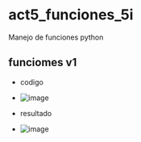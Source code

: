 # act5_funciones_5i
Manejo de funciones python
## funciomes v1
- codigo
- ![image](https://github.com/user-attachments/assets/8da5166d-db69-41b2-8e92-e99a21f3d143)

- resultado
- ![image](https://github.com/user-attachments/assets/c2d7c35a-bc7d-42d8-b62b-884536432195)


